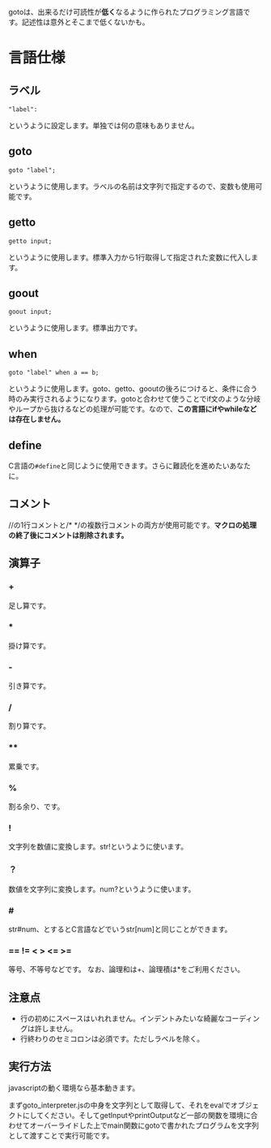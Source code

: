 gotoは、出来るだけ可読性が**低く**なるように作られたプログラミング言語です。記述性は意外とそこまで低くないかも。

# 言語仕様
## ラベル
```
"label":
```
というように設定します。単独では何の意味もありません。
## goto
```
goto "label";
```
というように使用します。ラベルの名前は文字列で指定するので、変数も使用可能です。
## getto
```
getto input;
```
というように使用します。標準入力から1行取得して指定された変数に代入します。
## goout
```
goout input;
```
というように使用します。標準出力です。
## when
```
goto "label" when a == b;
```
というように使用します。goto、getto、gooutの後ろにつけると、条件に合う時のみ実行されるようになります。gotoと合わせて使うことでif文のような分岐やループから抜けるなどの処理が可能です。なので、**この言語にifやwhileなどは存在しません。**
## define
C言語の`#define`と同じように使用できます。さらに難読化を進めたいあなたに。
## コメント
//の1行コメントと/* */の複数行コメントの両方が使用可能です。**マクロの処理の終了後にコメントは削除されます。**
## 演算子
### +
足し算です。
### *
掛け算です。
### -
引き算です。
### /
割り算です。
### **
累乗です。
### %
割る余り、です。
### !
文字列を数値に変換します。str!というように使います。
### ？
数値を文字列に変換します。num?というように使います。
### \#
str#num、とするとC言語などでいうstr[num]と同じことができます。
### == != < > <= >=
等号、不等号などです。
なお、論理和は+、論理積は*をご利用ください。

## 注意点
* 行の初めにスペースはいれれません。インデントみたいな綺麗なコーディングは許しません。
* 行終わりのセミコロンは必須です。ただしラベルを除く。

## 実行方法
javascriptの動く環境なら基本動きます。

まずgoto_interpreter.jsの中身を文字列として取得して、それをevalでオブジェクトにしてください。そしてgetInputやprintOutputなど一部の関数を環境に合わせてオーバーライドした上でmain関数にgotoで書かれたプログラムを文字列として渡すことで実行可能です。
